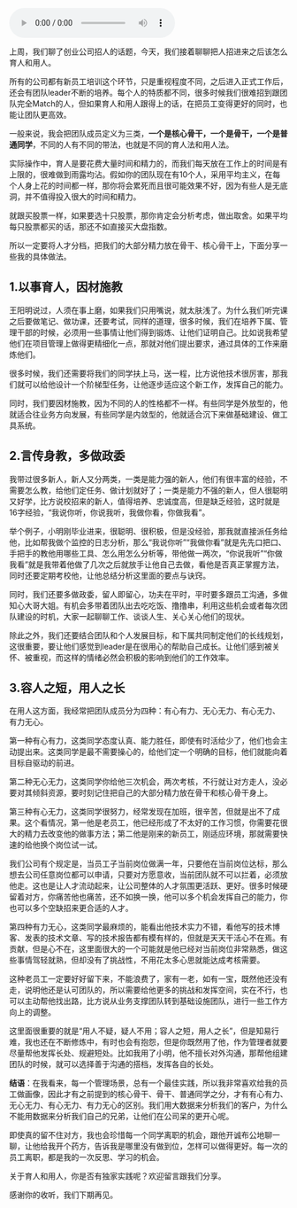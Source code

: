 <audio title="第73讲 _ 用数据来分析管理员工" src="https://static001.geekbang.org/resource/audio/d2/8f/d24c6c21ae2bb0e00924ce320caab88f.mp3" controls="controls"></audio> 
<p>上周，我们聊了创业公司招人的话题，今天，我们接着聊聊把人招进来之后该怎么育人和用人。</p><p>所有的公司都有新员工培训这个环节，只是重视程度不同，之后进入正式工作后，还会有团队leader不断的培养。每个人的特质都不同，很多时候我们很难招到跟团队完全Match的人，但如果育人和用人跟得上的话，在把员工变得更好的同时，也能让团队更高效。</p><p>一般来说，我会把团队成员定义为三类，<strong>一个是核心骨干，一个是骨干，一个是普通同学</strong>，不同的人有不同的带法，也就是不同的育人法和用人法。</p><p>实际操作中，育人是要花费大量时间和精力的，而我们每天放在工作上的时间是有上限的，很难做到雨露均沾。假如你的团队现在有10个人，采用平均主义，在每个人身上花的时间都一样，那你将会累死而且很可能效果不好，因为有些人是无底洞，并不值得投入很大的时间和精力。</p><p>就跟买股票一样，如果要选十只股票，那你肯定会分析考虑，做出取舍。如果平均每只股票都买的话，那还不如直接买大盘指数。</p><p>所以一定要将人才分档，把我们的大部分精力放在骨干、核心骨干上，下面分享一些我的具体做法。</p><h2>1.以事育人，因材施教</h2><p>王阳明说过，人须在事上磨，如果我们只用嘴说，就太肤浅了。为什么我们听完课之后要做笔记、做功课，还要考试，同样的道理，很多时候，我们在培养下属、管理干部的时候，必须用一些事情让他们得到锻炼、让他们证明自己。比如说我希望他们在项目管理上做得更精细化一点，那就对他们提出要求，通过具体的工作来磨炼他们。</p><!-- [[[read_end]]] --><p>很多时候，我们还需要将我们的同学扶上马，送一程，比方说他技术很厉害，那我们就可以给他设计一个阶梯型任务，让他逐步适应这个新工作，发挥自己的能力。</p><p>同时，我们要因材施教，因为不同的人的性格都不一样。有些同学是外放型的，他就适合往业务方向发展，有些同学是内敛型的，他就适合沉下来做基础建设、做工具系统。</p><h2>2.言传身教，多做政委</h2><p>我带过很多新人，新人又分两类，一类是能力强的新人，他们有很丰富的经验，不需要怎么教，给他们定任务、做计划就好了；一类是能力不强的新人，但人很聪明又好学，比方说校招来的新人，值得培养、忠诚度高，但是缺乏经验，这时就是16字经验，“我说你听，你说我听，我做你看，你做我看”。</p><p>举个例子，小明刚毕业进来，很聪明、很积极，但是没经验，那我就直接派任务给他，比如帮我做个监控的日志分析，那么“我说你听”“我做你看”就是先先口把口、手把手的教他用哪些工具、怎么用怎么分析等，带他做一两次，“你说我听”“你做我看”就是我带着他做了几次之后就放手让他自己去做，看他是否真正掌握方法，同时还要定期考校他，让他总结分析这里面的要点与诀窍。</p><p>同时，我们还要多做政委，留人即留心，功夫在平时，平时要多跟员工沟通，多做知心大哥大姐。有机会多带着团队出去吃吃饭、撸撸串，利用这些机会或者每次团队建设的时机，大家一起聊聊工作、谈谈人生、关心关心他们的现状。</p><p>除此之外，我们还要结合团队和个人发展目标，和下属共同制定他们的长线规划，这很重要，要让他们感觉到leader是在很用心的帮助自己成长。让他们感到被关怀、被重视，而这样的情绪必然会积极的影响到他们的工作效率。</p><h2>3.容人之短，用人之长</h2><p>在用人这方面，我经常把团队成员分为四种：有心有力、无心无力、有心无力、 有力无心。</p><p>第一种有心有力，这类同学态度认真、能力胜任，即使有时活给少了，他们也会主动提出来。这类同学是最不需要操心的，给他们定一个明确的目标，他们就能向着目标自驱动的前进。</p><p>第二种无心无力，这类同学你给他三次机会，两次考核，不行就让对方走人，没必要对其倾斜资源，要时刻记住把自己的大部分精力放在骨干和核心骨干身上。</p><p>第三种有心无力，这类同学很努力，经常发现在加班，很辛苦，但就是出不了成果。这个看情况，第一他是老员工，他已经形成了不太好的工作习惯，你需要花很大的精力去改变他的做事方法；第二他是刚来的新员工，刚适应环境，那就需要快速的给他换个岗位试一试。</p><p>我们公司有个规定是，当员工子当前岗位做满一年，只要他在当前岗位达标，那么想去公司任意岗位都可以申请，只要对方愿意收，当前团队就不可以拦着，必须放他走。这也是让人才流动起来，让公司整体的人才氛围更活跃、更好。很多时候硬留着对方，你痛苦他也痛苦，还不如换一换，他可以多个机会发挥自己的能力，你也可以多个空缺招来更合适的人才。</p><p>第四种有力无心，这类同学最麻烦的，能看出他技术实力不错，看他写的技术博客、发表的技术文章、写的技术报告都有模有样的，但就是天天干活心不在焉。有贡献，但是心不在，这里面很大的一个可能就是他已经对当前岗位非常熟悉，做这些事情驾轻就熟，但却没有了挑战性，不用花太多心思就能达成考核需要。</p><p>这种老员工一定要好好留下来，不能浪费了，家有一老，如有一宝，既然他还没有走，说明他还是认可团队的，所以需要给他更多的挑战和发挥空间，实在不行，也可以主动帮他找出路，比方说从业务支撑团队转到基础设施团队，进行一些工作方向上的调整。</p><p>这里面很重要的就是“用人不疑，疑人不用；容人之短，用人之长”，但是知易行难，我也还在不断修炼中，有时也会有抱怨，但是你既然用了他，作为管理者就要尽量帮他发挥长处、规避短处。比如我用了小明，他不擅长对外沟通，那帮他组建团队的时候，就可以选择善于沟通的搭档，发挥各自的长处。</p><p><strong>结语</strong>：在我看来，每一个管理场景，总有一个最佳实践，所以我非常喜欢给我的员工做画像，因此才有之前提到的核心骨干、骨干、普通同学之分，才有有心有力、无心无力、有心无力、有力无心的区别。我们用大数据来分析我们的客户，为什么不能用数据来分析我们自己的兄弟，让他们在公司呆的更开心呢。</p><p>即使真的留不住对方，我也会珍惜每一个同学离职的机会，跟他开诚布公地聊一聊，让他给我开个药方，告诉我是哪里没有做到位，怎样可以做得更好。每一次的员工离职，都是我的一次反思、学习的机会。</p><p>关于育人和用人，你是否有独家实践呢？欢迎留言跟我们分享。</p><p>感谢你的收听，我们下期再见。</p><p></p>